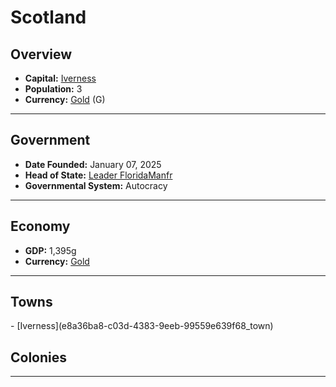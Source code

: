 <!--UNDEDITED FILE, remove this entire line if this file has been edited!-->
# <!--NAME-->Scotland<!--NAME-->

## Overview

- **Capital:** <!--CAPITAL_LINK-->[Iverness](e8a36ba8-c03d-4383-9eeb-99559e639f68_town)<!--CAPITAL_LINK-->
- **Population:** <!--POPULATION-->3<!--POPULATION-->
- **Currency:** <!--CURRENCY_LINK-->[Gold](Gold_currency)<!--CURRENCY_LINK--> (<!--CURRENCY_ABV-->G<!--CURRENCY_ABV-->)

---

## Government

- **Date Founded:** <!--FOUNDED-->January 07, 2025<!--FOUNDED-->
- **Head of State:** <!--LEADER_TITLE_LINK-->[Leader FloridaManfr](FloridaManfr_user)<!--LEADER_TITLE_LINK-->
- **Governmental System:** <!--GOVERNMENT-->Autocracy<!--GOVERNMENT-->

---

## Economy

- **GDP:** <!--GDP-->1,395g<!--GDP-->
- **Currency:** <!--CURRENCY_LINK-->[Gold](Gold_currency)<!--CURRENCY_LINK-->

---

## Towns

<!--TOWNS-->- [Iverness](e8a36ba8-c03d-4383-9eeb-99559e639f68_town)<!--TOWNS-->

## Colonies

<!--COLONIES--><!--COLONIES-->

---